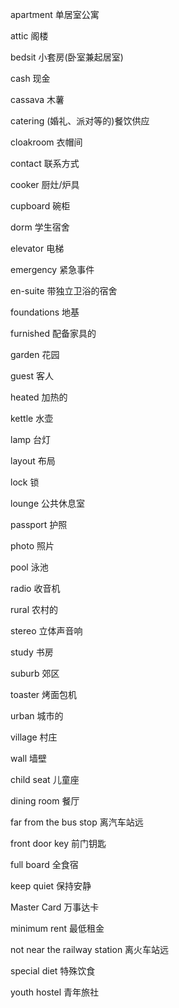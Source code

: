 apartment                     单居室公寓

attic                         阁楼

bedsit                        小套房(卧室兼起居室)

cash                          现金

cassava                       木薯

catering                      (婚礼、派对等的)餐饮供应

cloakroom                     衣帽间

contact                       联系方式

cooker                        厨灶/炉具

cupboard                      碗柜

dorm                          学生宿舍

elevator                      电梯

emergency                     紧急事件

en-suite                      带独立卫浴的宿舍

foundations                   地基

furnished                     配备家具的

garden                        花园

guest                         客人

heated                        加热的

kettle                        水壶

lamp                          台灯

layout                        布局

lock                          锁

lounge                        公共休息室

passport                      护照

photo                         照片

pool                          泳池

radio                         收音机

rural                         农村的

stereo                        立体声音响

study                         书房

suburb                        郊区

toaster                       烤面包机

urban                         城市的

village                       村庄

wall                          墙壁

child seat                    儿童座

dining room                   餐厅

far from the bus stop         离汽车站远

front door key                前门钥匙

full board                    全食宿

keep quiet                    保持安静

Master Card                   万事达卡

minimum rent                  最低租金

not near the railway station  离火车站远

special diet                  特殊饮食

youth hostel                  青年旅社

